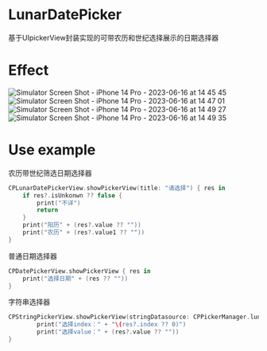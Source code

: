 # LunarDatePicker
基于UIpickerView封装实现的可带农历和世纪选择展示的日期选择器
# Effect
![Simulator Screen Shot - iPhone 14 Pro - 2023-06-16 at 14 45 45](https://github.com/fuyud/LunarDatePicker/assets/18585141/cafebe5b-d553-4228-8464-7fd628c3cc3a)
![Simulator Screen Shot - iPhone 14 Pro - 2023-06-16 at 14 47 01](https://github.com/fuyud/LunarDatePicker/assets/18585141/c4b22932-9efa-452f-9b6b-338a7b232a05)
![Simulator Screen Shot - iPhone 14 Pro - 2023-06-16 at 14 49 27](https://github.com/fuyud/LunarDatePicker/assets/18585141/8d3a4603-c45d-4941-be7f-3f0b1bdd3d34)
![Simulator Screen Shot - iPhone 14 Pro - 2023-06-16 at 14 49 35](https://github.com/fuyud/LunarDatePicker/assets/18585141/99ad7716-a1cc-4660-bff6-d0d6bcbdbce5)
# Use example
农历带世纪筛选日期选择器
```Swift
CPLunarDatePickerView.showPickerView(title: "请选择") { res in
    if res?.isUnkonwn ?? false {
        print("不详")
        return
    }
    print("阳历" + (res?.value ?? ""))
    print("农历" + (res?.value1 ?? ""))
}
```
普通日期选择器
```Swift
CPDatePickerView.showPickerView { res in
    print("选择日期" + (res ?? ""))
}
```
字符串选择器
```Swift
CPStringPickerView.showPickerView(stringDatasource: CPPickerManager.lunarMonths) { res in
		print("选择index：" + "\(res?.index ?? 0)")
		print("选择value：" + (res?.value ?? ""))
}
```
